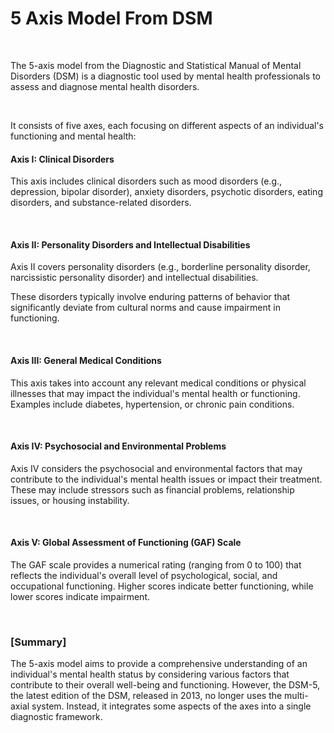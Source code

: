 # 5 Axis Model From DSM

<br>

The 5-axis model from the Diagnostic and Statistical Manual of Mental Disorders (DSM) is a diagnostic tool used by mental health professionals to assess and diagnose mental health disorders.

<br>

It consists of five axes, each focusing on different aspects of an individual's functioning and mental health:

#### Axis I: Clinical Disorders

This axis includes clinical disorders such as mood disorders (e.g., depression, bipolar disorder), anxiety disorders, psychotic disorders, eating disorders, and substance-related disorders.

<br>

#### Axis II: Personality Disorders and Intellectual Disabilities

Axis II covers personality disorders (e.g., borderline personality disorder, narcissistic personality disorder) and intellectual disabilities.

These disorders typically involve enduring patterns of behavior that significantly deviate from cultural norms and cause impairment in functioning.

<br>

#### Axis III: General Medical Conditions

This axis takes into account any relevant medical conditions or physical illnesses that may impact the individual's mental health or functioning. Examples include diabetes, hypertension, or chronic pain conditions.

<br>

#### Axis IV: Psychosocial and Environmental Problems

Axis IV considers the psychosocial and environmental factors that may contribute to the individual's mental health issues or impact their treatment. These may include stressors such as financial problems, relationship issues, or housing instability.

<br>

#### Axis V: Global Assessment of Functioning (GAF) Scale

The GAF scale provides a numerical rating (ranging from 0 to 100) that reflects the individual's overall level of psychological, social, and occupational functioning. Higher scores indicate better functioning, while lower scores indicate impairment.

<br>

### [Summary]

The 5-axis model aims to provide a comprehensive understanding of an individual's mental health status by considering various factors that contribute to their overall well-being and functioning. However, the DSM-5, the latest edition of the DSM, released in 2013, no longer uses the multi-axial system. Instead, it integrates some aspects of the axes into a single diagnostic framework.
